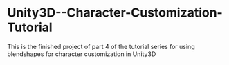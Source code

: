 # Unity3D--Character-Customization-Tutorial
This is the finished project of part 4 of the tutorial series for using blendshapes for character customization in Unity3D

